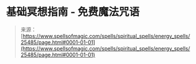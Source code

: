 <!--yml

分类：未分类

日期：2024-06-12 19:12:27

-->

# 基础冥想指南 - 免费魔法咒语

> 来源：[https://www.spellsofmagic.com/spells/spiritual_spells/energy_spells/25485/page.html#0001-01-01](https://www.spellsofmagic.com/spells/spiritual_spells/energy_spells/25485/page.html#0001-01-01)
